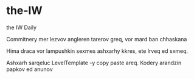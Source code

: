 # the-IW
the IW Daily

Commitnery mer lezvov angleren tarerov greq, vor mard ban chhaskana

Hima draca vor lampushkin sexmes ashxarhy kkres, ete lrveq ed sxmeq.

Ashxarh sarqeluc LevelTemplate -y copy paste areq. Kodery arandzin papkov ed anunov
